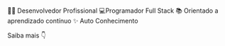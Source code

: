 👨‍💻 Desenvolvedor Profissional 💻Programador Full Stack 📚 Orientado a aprendizado contínuo ✨ Auto Conhecimento 

Saiba mais 👇



